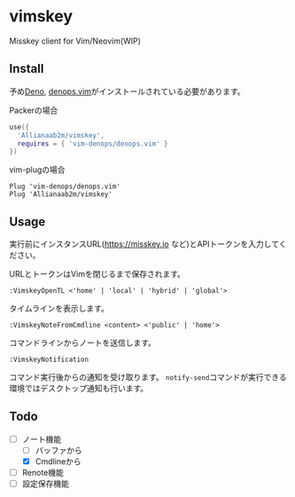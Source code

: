 # vimskey
Misskey client for Vim/Neovim(WIP)

## Install

予め[Deno](https://deno.land), [denops.vim](https://github.com/vim-denops/denops-vim)がインストールされている必要があります。

Packerの場合

```lua
use({
  'Allianaab2m/vimskey',
  requires = { 'vim-denops/denops.vim' }
})
```

vim-plugの場合
```vim
Plug 'vim-denops/denops.vim'
Plug 'Allianaab2m/vimskey'
```

## Usage
実行前にインスタンスURL(https://misskey.io など)とAPIトークンを入力してください。

URLとトークンはVimを閉じるまで保存されます。

`:VimskeyOpenTL <'home' | 'local' | 'hybrid' | 'global'>`

タイムラインを表示します。

`:VimskeyNoteFromCmdline <content> <'public' | 'home'>`

コマンドラインからノートを送信します。

`:VimskeyNotification`

コマンド実行後からの通知を受け取ります。
`notify-send`コマンドが実行できる環境ではデスクトップ通知も行います。

## Todo

- [ ] ノート機能
  - [ ] バッファから
  - [x] Cmdlineから
- [ ] Renote機能
- [ ] 設定保存機能
